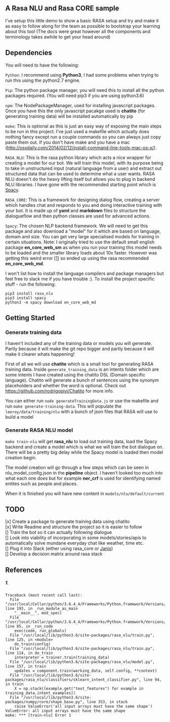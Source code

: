## A Rasa NLU and Rasa CORE sample

I've setup this little demo to show a basic RASA setup and try and make it as easy to follow along for the team as possible to bootstrap your learning about this tool (The docs were great however all the components and terminology takes awhile to get your head around)

## Dependencies
You will need to have the following:

`Python`: I recommend using **Python3**, I had some problems when trying to run this using the python2.7 engine.

`Pip`: The python package manager, you will need this to install all the python packages required. (You will need pip3 if you are using python3.6)

`npm`: The NodePackageManager, used for installing javascript packages. Once you have this the only javascript pacakge used is **chatito** (for generating training data) will be installed automatically by pip

`make`: This is optional as this is just an easy way of exposing the main steps to be run in this project. I've just used a makefile which actually does nothing fancy except run a couple commands so you can always just copy paste them out. If you don't have make and you have a mac (http://osxdaily.com/2014/02/12/install-command-line-tools-mac-os-x/).

`RASA_NLU`: This is the rasa python library which acts a nice wrapper for creating a model for our bot. We will train this model, with its purpose being to take in unstructured input (natural language from a user) and extract out structured data that can be used to determine what a user wants. RASA NLU doesn't do the heavy lifting itself but allows you to plug in backend NLU libraries. I have gone with the recommended starting point which is [Spacy](https://spacy.io/).

`RASA_CORE`: This is a framework for designing dialog flow, creating a server which handles chat and responds to you and doing interactive training with your bot. It is made up of **yaml** and **markdown** files to structure the dialogueflow and then python classes are used for advanced actions.

`Spacy`: The chosen NLP backend framework. We will need to get this package and also download a "model" for it which are based on language, domain and size. You can get very large specialised models for training in certain situations.
Note: I originally tried to use the default small english package **en_core_web_sm** as when you run your training this model needs to be loaded and the smaller library loads about 10x faster. However was getting this weird error [[1]](#1.) so ended up using the rasa recommended **en_core_web_md**.

I won't list how to install the language compilers and package managers but feel free to slack me if you have trouble :). To install the project specific stuff - run the following:

```
pip3 install rasa_nlu
pip3 install spacy
python3 -m spacy download en_core_web_md
```


## Getting Started

### Generate training data
I haven't included any of the training data or models you will generate. Partly because it will make the git repo bigger and partly because it will make it clearer whats happening!

First of all we will use **chatito** which is a small tool for generating RASA training data. Inside `generate_training_data` is an intents folder which are some intents I have created using the chatito DSL (Domain specific language). Chatito will generate a bunch of sentences using the synonym placeholders and whether the word is optional. Check out https://github.com/rodrigopivi/Chatito for more info.

You can either run `node generateTrainingData.js` or use the makefile and run `make generate-training-data`. This will populate the `leeroy/data/training/nlu` with a bunch of json files that RASA will use to build a model

### Generate RASA NLU model
`make train-nlu` will get **rasa_nlu** to load out training data, load the Spacy backend and create a model which is what we will train the bot dialogue on. There will be a pretty big delay while the Spacy model is loaded then model creation begin.

The model creation will go through a few steps which can be seen in nlu_model_config.json in the **pipeline** object. I haven't looked too much into what each one does but for example **ner_crf** is used for identifying named entites such as people and places.

When it is finished you will have new content in `models/nlu/default/current`



## TODO
[x] Create a package to generate training data using chatito  
[x] Write Readme and structure the project so it is easier to follow  
[] Train the bot so it can actually following dialogue  
[] Look into viability of incorporating in some models/stories/apis to automatically   solve mundane everyday chat like weather, time etc.  
[] Plug it into Slack (either using rasa_core or [Janis](janis.ai))  
[] Develop a decision matrix around rasa stack


## References


##### 1.
```
Traceback (most recent call last):
  File "/usr/local/Cellar/python/3.6.4_4/Frameworks/Python.framework/Versions/3.6/lib/python3.6/runpy.py", line 193, in _run_module_as_main
    "__main__", mod_spec)
  File "/usr/local/Cellar/python/3.6.4_4/Frameworks/Python.framework/Versions/3.6/lib/python3.6/runpy.py", line 85, in _run_code
    exec(code, run_globals)
  File "/usr/local/lib/python3.6/site-packages/rasa_nlu/train.py", line 125, in <module>
    do_train(config)
  File "/usr/local/lib/python3.6/site-packages/rasa_nlu/train.py", line 114, in do_train
    interpreter = trainer.train(training_data)
  File "/usr/local/lib/python3.6/site-packages/rasa_nlu/model.py", line 157, in train
    updates = component.train(working_data, self.config, **context)
  File "/usr/local/lib/python3.6/site-packages/rasa_nlu/classifiers/sklearn_intent_classifier.py", line 94, in train
    X = np.stack([example.get("text_features") for example in training_data.intent_examples])
  File "/usr/local/lib/python3.6/site-packages/numpy/core/shape_base.py", line 353, in stack
    raise ValueError('all input arrays must have the same shape')
ValueError: all input arrays must have the same shape
make: *** [train-nlu] Error 1
```
